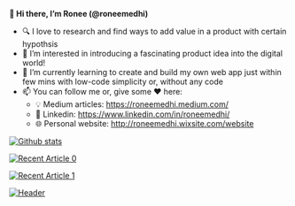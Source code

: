 **👋 Hi there, I’m Ronee (@roneemedhi)**

- 🔍 I love to research and find ways to add value in a product with certain hypothsis
- 👀 I’m interested in introducing a fascinating product idea into the digital world!
- 🌱 I’m currently learning to create and build my own web app just within few mins with low-code simplicity or, without any code
- 📫 You can follow me or, give some ♥ here:
  - 💡 Medium articles: https://roneemedhi.medium.com/ 
  - 🏢 Linkedin: https://www.linkedin.com/in/roneemedhi/
  - 🌐 Personal website: http://roneemedhi.wixsite.com/website
  
[![Github stats](https://github-readme-stats.vercel.app/api?username=roneemedhi&count_private=true&show_icons=true&theme=radical&hide_rank=false)](https://github.com/anuraghazra/github-readme-stats)

<a target="_blank" href="https://github-readme-medium-recent-article.vercel.app/medium/@roneemedhi/0"><img src="https://github-readme-medium-recent-article.vercel.app/medium/@roneemedhi/0" alt="Recent Article 0">
  
<a target="_blank" href="https://github-readme-medium-recent-article.vercel.app/medium/@roneemedhi/1"><img src="https://github-readme-medium-recent-article.vercel.app/medium/@roneemedhi/1" alt="Recent Article 1">
  
[![Header](https://raw.githubusercontent.com/MartinHeinz/<OWNER>/<OWNER>/readme_header.png "Header")](https://some-url.dev/)

<!---
roneemedhi/roneemedhi is a ✨ special ✨ repository because its `README.md` (this file) appears on your GitHub profile.
You can click the Preview link to take a look at your changes.
--->
